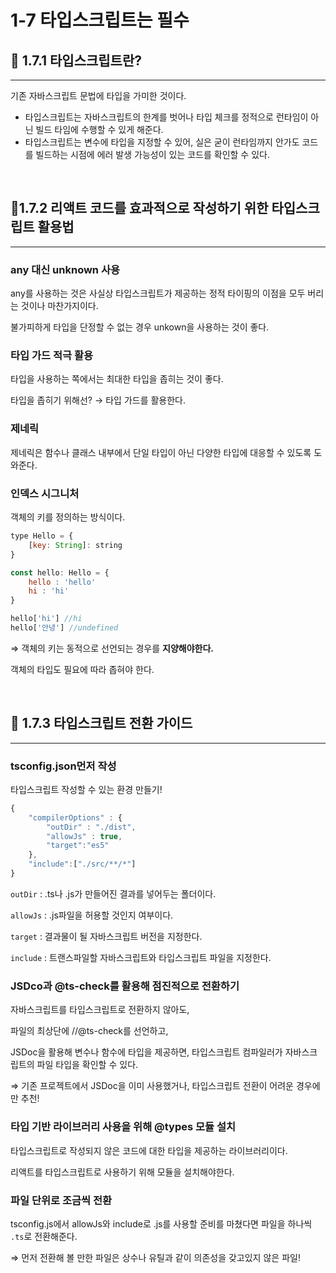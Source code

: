 # 1-7 타입스크립트는 필수

## 💬 1.7.1 타입스크립트란?

---

기존 자바스크립트 문법에 타입을 가미한 것이다.

- 타입스크립트는 자바스크립트의 한계를 벗어나 타입 체크를 정적으로 런타임이 아닌 빌드 타임에 수행할 수 있게 해준다.
- 타입스크립트는 변수에 타입을 지정할 수 있어, 실은 굳이 런타임까지 안가도 코드를 빌드하는 시점에 에러 발생 가능성이 있는 코드를 확인할 수 있다.

<br/>

## 🫣1.7.2 리액트 코드를 효과적으로 작성하기 위한 타입스크립트 활용법

---

### any 대신 unknown 사용

any를 사용하는 것은 사실상 타입스크립트가 제공하는 정적 타이핑의 이점을 모두 버리는 것이나 마찬가지이다.

불가피하게 타입을 단정할 수 없는 경우 unkown을 사용하는 것이 좋다.

### 타입 가드 적극 활용

타입을 사용하는 쪽에서는 최대한 타입을 좁히는 것이 좋다.

타입을 좁히기 위해선? → 타입 가드를 활용한다.

### 제네릭

제네릭은 함수나 클래스 내부에서 단일 타입이 아닌 다양한 타입에 대응할 수 있도록 도와준다.

### 인덱스 시그니처

객체의 키를 정의하는 방식이다.

```jsx
type Hello = {
    [key: String]: string
}

const hello: Hello = {
    hello : 'hello'
    hi : 'hi'
}

hello['hi'] //hi
hello['안녕'] //undefined
```

⇒ 객체의 키는 동적으로 선언되는 경우를 **지양해야한다.**

객체의 타입도 필요에 따라 좁혀야 한다.

<br/>

## 🦮 1.7.3 타입스크립트 전환 가이드

---

### tsconfig.json먼저 작성

타입스크립트 작성할 수 있는 환경 만들기!

```jsx
{
    "compilerOptions" : {
        "outDir" : "./dist",
        "allowJs" : true,
        "target":"es5"
    },
    "include":["./src/**/*"]
}
```

`outDir` : .ts나 .js가 만들어진 결과를 넣어두는 폴더이다.

`allowJs` : .js파일을 허용할 것인지 여부이다.

`target` : 결과물이 될 자바스크립트 버전을 지정한다.

`include` : 트랜스파일할 자바스크립트와 타입스크립트 파일을 지정한다.

### JSDco과 @ts-check를 활용해 점진적으로 전환하기

자바스크립트를 타입스크립트로 전환하지 않아도,

파일의 최상단에 //@ts-check를 선언하고,

JSDoc을 활용해 변수나 함수에 타입을 제공하면, 타입스크립트 컴파일러가 자바스크립트의 파일 타입을 확인할 수 있다.

⇒ 기존 프로젝트에서 JSDoc을 이미 사용했거나, 타입스크립트 전환이 어려운 경우에만 추천!

### 타입 기반 라이브러리 사용을 위해 @types 모듈 설치

타입스크립트로 작성되지 않은 코드에 대한 타입을 제공하는 라이브러리이다.

리액트를 타입스크립트로 사용하기 위해 모듈을 설치해야한다.

### 파일 단위로 조금씩 전환

tsconfig.js에서 allowJs와 include로 .js를 사용할 준비를 마쳤다면 파일을 하나씩 `.ts`로 전환해준다.

⇒ 먼저 전환해 볼 만한 파일은 상수나 유틸과 같이 의존성을 갖고있지 않은 파일!

